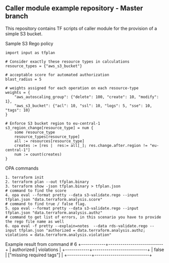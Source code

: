 <h2> Caller module example repository - Master branch </h2>

This repository contains TF scripts of caller module for the provision of a simple S3 bucket. 

<p>

Sample S3 Rego policy

```
import input as tfplan

# Consider exactly these resource types in calculations
resource_types = {"aws_s3_bucket"}

# acceptable score for automated authorization
blast_radius = 5

# weights assigned for each operation on each resource-type
weights = {
    "aws_autoscaling_group": {"delete": 100, "create": 10, "modify": 1},
    "aws_s3_bucket": {"acl": 10, "ssl": 10, "logs": 5, "sse": 10, "tags": 10}
}

# Enforce S3 bucket region to eu-central-1
s3_region_change[resource_type] = num {
    some resource_type
    resource_types[resource_type]
    all := resources[resource_type]
    creates := [res |  res:= all[_]; res.change.after.region != "eu-central-1"]
    num := count(creates)
}

```

OPA commands

```
1. terraform init
2. terraform plan --out tfplan.binary
3. terraform show -json tfplan.binary > tfplan.json
# command to find the score 
4. opa eval --format pretty --data s3-validate.rego --input tfplan.json "data.terraform.analysis.score"
# command to find true / false flag.
5. opa eval --format pretty --data s3-validate.rego --input tfplan.json "data.terraform.analysis.authz"
# command to get list of errors, in this scenario you have to provide the rego file name as well
6. opa eval -f pretty --explain=notes  --data rds-validate.rego --input tfplan.json "authorized = data.terraform.analysis.authz; violations = data.terraform.analysis.violation"
```
Example result from command # 6
+------------+---------------------------+
| authorized |        violations         |
+------------+---------------------------+
| false      | ["missing required tags"] |
+------------+---------------------------+
